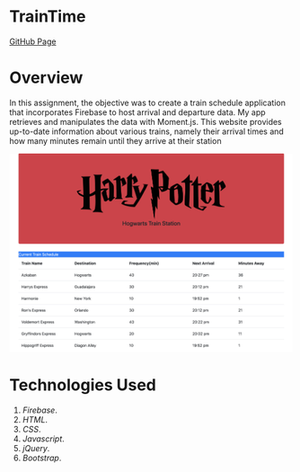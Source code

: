 # TrainTime

[GitHub Page](https://asalinas9.github.io/TrainTime/)


# Overview

In this assignment, the objective was to create a train schedule application that incorporates Firebase to host arrival and departure data. My app retrieves and manipulates the data with Moment.js. This website provides up-to-date information about various trains, namely their arrival times and how many minutes remain until they arrive at their station

![](assets/images/train2.png)

# Technologies Used

1. _Firebase_. 
2. _HTML_.
3. _CSS_.
4. _Javascript_.
5. _jQuery_.
6. _Bootstrap_.
